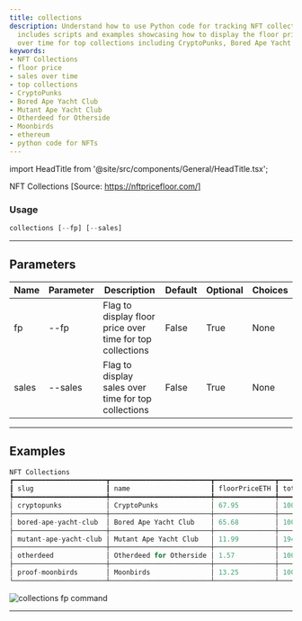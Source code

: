 ```yaml
---
title: collections
description: Understand how to use Python code for tracking NFT collections. The guide
  includes scripts and examples showcasing how to display the floor price and sales
  over time for top collections including CryptoPunks, Bored Ape Yacht Club, and others.
keywords:
- NFT Collections
- floor price
- sales over time
- top collections
- CryptoPunks
- Bored Ape Yacht Club
- Mutant Ape Yacht Club
- Otherdeed for Otherside
- Moonbirds
- ethereum
- python code for NFTs
---
```


import HeadTitle from '@site/src/components/General/HeadTitle.tsx';

<HeadTitle title="crypto /nft/collections - Reference | OpenBB Terminal Docs" />

NFT Collections [Source: https://nftpricefloor.com/]

### Usage

```python wordwrap
collections [--fp] [--sales]
```

---

## Parameters

| Name | Parameter | Description | Default | Optional | Choices |
| ---- | --------- | ----------- | ------- | -------- | ------- |
| fp | --fp | Flag to display floor price over time for top collections | False | True | None |
| sales | --sales | Flag to display sales over time for top collections | False | True | None |


---

## Examples

```python
NFT Collections
┏━━━━━━━━━━━━━━━━━━━━━━━┳━━━━━━━━━━━━━━━━━━━━━━━━━┳━━━━━━━━━━━━━━━┳━━━━━━━━━━━━━┳━━━━━━━━━━━━━┳━━━━━━━━━━━━┓
┃ slug                  ┃ name                    ┃ floorPriceETH ┃ totalSupply ┃ countOnSale ┃ blockchain ┃
┡━━━━━━━━━━━━━━━━━━━━━━━╇━━━━━━━━━━━━━━━━━━━━━━━━━╇━━━━━━━━━━━━━━━╇━━━━━━━━━━━━━╇━━━━━━━━━━━━━╇━━━━━━━━━━━━┩
│ cryptopunks           │ CryptoPunks             │ 67.95         │ 10000       │ 1145        │ ethereum   │
├───────────────────────┼─────────────────────────┼───────────────┼─────────────┼─────────────┼────────────┤
│ bored-ape-yacht-club  │ Bored Ape Yacht Club    │ 65.68         │ 10000       │ 775         │ ethereum   │
├───────────────────────┼─────────────────────────┼───────────────┼─────────────┼─────────────┼────────────┤
│ mutant-ape-yacht-club │ Mutant Ape Yacht Club   │ 11.99         │ 19423       │ 1075        │ ethereum   │
├───────────────────────┼─────────────────────────┼───────────────┼─────────────┼─────────────┼────────────┤
│ otherdeed             │ Otherdeed for Otherside │ 1.57          │ 100000      │ 3932        │ ethereum   │
├───────────────────────┼─────────────────────────┼───────────────┼─────────────┼─────────────┼────────────┤
│ proof-moonbirds       │ Moonbirds               │ 13.25         │ 10000       │ 145         │ ethereum   │
└───────────────────────┴─────────────────────────┴───────────────┴─────────────┴─────────────┴────────────┘
```
![collections fp command](https://user-images.githubusercontent.com/40023817/186201697-ff15dd9c-3b09-4c3a-b498-e98a876f1338.png)

---
